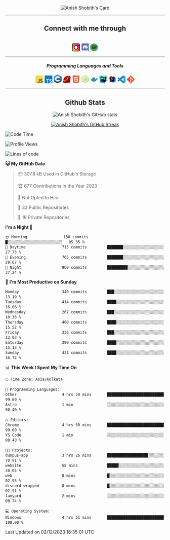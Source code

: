 <div align="center">

![Anish Shobith's Card](https://cardivo.vercel.app/api?name=Anish%20Shobith%20P%20S&description=Hi%20there%F0%9F%91%8B,%20I%20am%20a%2020-years-old.%20I%20am%20a%20Web%20and%20Application%20developer%20from%20India.%20Nice%20to%20meet%20you%20all.%20Looking%20forward%20to%20paritcipate%20with%20you.&image=https://i.imgur.com/WlQk3PY.jpg&&disableAnimation=true&site=https://anishshobithps.tech&pattern=plus&colorPattern=%23171616&backgroundColor=%231a1b26&instagram=anish_shobith&linkedin=Anish%20Shobith%20P%20S&fontColor=%23ffffff&iconColor=%23ffffff)

<hr>
 <h2> Connect with me through </h2>
<br>
<a href="https://www.instagram.com/anish_shobith/">
    <img alt="Anish Shobith's Instagram" width="25px" src="https://raw.githubusercontent.com/anishshobithps/anishshobithps/master/assets/socials/instagram.svg">
    </a>
    <a href="https://discord.gg/cWgDskT">
    <img alt="Anish Shobith's Discord", width="25px" src="https://raw.githubusercontent.com/anishshobithps/anishshobithps/master/assets/socials/discord.svg">
    </a>
    <a href="https://open.spotify.com/user/goshcrm0y9jzum2lffvu6f4hz">
    <img alt="Anish Shobith's Spotify", width="25px" src="https://raw.githubusercontent.com/anishshobithps/anishshobithps/master/assets/socials/spotify.svg">
    </a>
    <br>
    <hr>
    <h4> <i> Programming Languages and Tools </i> </h4>
    <img width="25px" src="https://raw.githubusercontent.com/anishshobithps/anishshobithps/master/assets/languages/javascript.svg">
    <img width="25px" src="https://raw.githubusercontent.com/anishshobithps/anishshobithps/master/assets/languages/typescript.svg">
    <img width="25px" src="https://raw.githubusercontent.com/anishshobithps/anishshobithps/master/assets/languages/cpp.svg">
    <img width="25px" src="https://raw.githubusercontent.com/anishshobithps/anishshobithps/master/assets/languages/ruby.svg">
    <img width="25px" src="https://raw.githubusercontent.com/anishshobithps/anishshobithps/master/assets/languages/html.svg">
    <img width="25px" src="https://raw.githubusercontent.com/anishshobithps/anishshobithps/master/assets/tools/nodejs.svg">
    <img width="25px" src="https://raw.githubusercontent.com/anishshobithps/anishshobithps/master/assets/tools/docker.svg">
    <img width="25px" src="https://raw.githubusercontent.com/anishshobithps/anishshobithps/master/assets/tools/webstorm.svg">
    <img width="25px" src="https://raw.githubusercontent.com/anishshobithps/anishshobithps/master/assets/tools/intellij.svg">
    <img width="25px" src="https://raw.githubusercontent.com/anishshobithps/anishshobithps/master/assets/tools/visualstudiocode.svg">
    <img width="25px" src="https://raw.githubusercontent.com/anishshobithps/anishshobithps/master/assets/tools/git.svg">
<hr>
 <h2> Github Stats </h2>

![Anish Shobith's GitHub stats](https://github-readme-stats-fk82.vercel.app/api?username=anishshobithps&show_icons=true&theme=tokyonight&count_private=true)

[![Anish Shobith's GitHub Streak](https://streak-stats.demolab.com?user=anishshobithps&theme=tokyonight&hide_border=true&border_radius=4.6)](https://git.io/streak-stats)

</div>

<!--START_SECTION:waka-->
![Code Time](http://img.shields.io/badge/Code%20Time-1%2C275%20hrs%2052%20mins-blue)

![Profile Views](http://img.shields.io/badge/Profile%20Views-38-blue)

![Lines of code](https://img.shields.io/badge/From%20Hello%20World%20I%27ve%20Written-571.8%20thousand%20lines%20of%20code-blue)

**🐱 My GitHub Data** 

> 📦 307.8 kB Used in GitHub's Storage 
 > 
> 🏆 677 Contributions in the Year 2023
 > 
> 🚫 Not Opted to Hire
 > 
> 📜 33 Public Repositories 
 > 
> 🔑 18 Private Repositories 
 > 
**I'm a Night 🦉** 

```text
🌞 Morning                138 commits         █░░░░░░░░░░░░░░░░░░░░░░░░   05.35 % 
🌆 Daytime                715 commits         ███████░░░░░░░░░░░░░░░░░░   27.73 % 
🌃 Evening                765 commits         ███████░░░░░░░░░░░░░░░░░░   29.67 % 
🌙 Night                  960 commits         █████████░░░░░░░░░░░░░░░░   37.24 % 
```
📅 **I'm Most Productive on Sunday** 

```text
Monday                   340 commits         ███░░░░░░░░░░░░░░░░░░░░░░   13.19 % 
Tuesday                  414 commits         ████░░░░░░░░░░░░░░░░░░░░░   16.06 % 
Wednesday                267 commits         ███░░░░░░░░░░░░░░░░░░░░░░   10.36 % 
Thursday                 400 commits         ████░░░░░░░░░░░░░░░░░░░░░   15.52 % 
Friday                   336 commits         ███░░░░░░░░░░░░░░░░░░░░░░   13.03 % 
Saturday                 390 commits         ████░░░░░░░░░░░░░░░░░░░░░   15.13 % 
Sunday                   431 commits         ████░░░░░░░░░░░░░░░░░░░░░   16.72 % 
```


📊 **This Week I Spent My Time On** 

```text
🕑︎ Time Zone: Asia/Kolkata

💬 Programming Languages: 
Other                    4 hrs 50 mins       █████████████████████████   99.60 % 
Astro                    1 min               ░░░░░░░░░░░░░░░░░░░░░░░░░   00.40 % 

🔥 Editors: 
Chrome                   4 hrs 50 mins       █████████████████████████   99.60 % 
VS Code                  1 min               ░░░░░░░░░░░░░░░░░░░░░░░░░   00.40 % 

🐱‍💻 Projects: 
dumpus-app               3 hrs 26 mins       ██████████████████░░░░░░░   70.91 % 
website                  58 mins             █████░░░░░░░░░░░░░░░░░░░░   20.05 % 
web                      8 mins              █░░░░░░░░░░░░░░░░░░░░░░░░   02.95 % 
discord-wrapped          8 mins              █░░░░░░░░░░░░░░░░░░░░░░░░   02.91 % 
lanyard                  2 mins              ░░░░░░░░░░░░░░░░░░░░░░░░░   00.74 % 

💻 Operating System: 
Windows                  4 hrs 51 mins       █████████████████████████   100.00 % 
```


 Last Updated on 02/12/2023 18:35:01 UTC
<!--END_SECTION:waka-->
